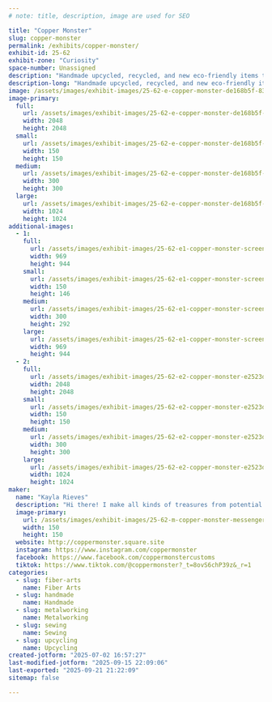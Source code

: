 ```yaml
---
# note: title, description, image are used for SEO

title: "Copper Monster"
slug: copper-monster
permalink: /exhibits/copper-monster/
exhibit-id: 25-62
exhibit-zone: "Curiosity"
space-number: Unassigned
description: "Handmade upcycled, recycled, and new eco-friendly items to help keep trash out of landfills!"
description-long: "Handmade upcycled, recycled, and new eco-friendly items to help keep trash out of landfills! Soda can earrings, snack packaging into purses, feed bags into totes - the limit does not exist! I also sew washable, reusable things such as dish scrubbers, bowl cozies, jar toppers, fabric bookmarks, scrunchies, and more!"
image: /assets/images/exhibit-images/25-62-e-copper-monster-de168b5f-83dd-4ca3-9ec0-e3eed77838ab-300x300.jpg
image-primary: 
  full:
    url: /assets/images/exhibit-images/25-62-e-copper-monster-de168b5f-83dd-4ca3-9ec0-e3eed77838ab-full.jpg
    width: 2048
    height: 2048
  small:
    url: /assets/images/exhibit-images/25-62-e-copper-monster-de168b5f-83dd-4ca3-9ec0-e3eed77838ab-150x150.jpg
    width: 150
    height: 150
  medium:
    url: /assets/images/exhibit-images/25-62-e-copper-monster-de168b5f-83dd-4ca3-9ec0-e3eed77838ab-300x300.jpg
    width: 300
    height: 300
  large:
    url: /assets/images/exhibit-images/25-62-e-copper-monster-de168b5f-83dd-4ca3-9ec0-e3eed77838ab-1024x1024.jpg
    width: 1024
    height: 1024
additional-images: 
  - 1:
    full:
      url: /assets/images/exhibit-images/25-62-e1-copper-monster-screenshot-2025-07-02-164911-full.png
      width: 969
      height: 944
    small:
      url: /assets/images/exhibit-images/25-62-e1-copper-monster-screenshot-2025-07-02-164911-150x146.png
      width: 150
      height: 146
    medium:
      url: /assets/images/exhibit-images/25-62-e1-copper-monster-screenshot-2025-07-02-164911-300x292.png
      width: 300
      height: 292
    large:
      url: /assets/images/exhibit-images/25-62-e1-copper-monster-screenshot-2025-07-02-164911-969x944.png
      width: 969
      height: 944
  - 2:
    full:
      url: /assets/images/exhibit-images/25-62-e2-copper-monster-e2523d3e-4214-4ec9-9675-dfcbc1c86e78-full.jpg
      width: 2048
      height: 2048
    small:
      url: /assets/images/exhibit-images/25-62-e2-copper-monster-e2523d3e-4214-4ec9-9675-dfcbc1c86e78-150x150.jpg
      width: 150
      height: 150
    medium:
      url: /assets/images/exhibit-images/25-62-e2-copper-monster-e2523d3e-4214-4ec9-9675-dfcbc1c86e78-300x300.jpg
      width: 300
      height: 300
    large:
      url: /assets/images/exhibit-images/25-62-e2-copper-monster-e2523d3e-4214-4ec9-9675-dfcbc1c86e78-1024x1024.jpg
      width: 1024
      height: 1024
maker: 
  name: "Kayla Rieves"
  description: "Hi there! I make all kinds of treasures from potential trash, helping keep things out of landfills. I turn feed bags into backpacks, chip/juice/candy bags into purses, soda cans into earrings, and more! I also sew fabric items that are washable and reusable, such as jar toppers, scrunchies, dish scrubbies, fabric bookmarks, and more!"
  image-primary:
    url: /assets/images/exhibit-images/25-62-m-copper-monster-messenger-creation-44408dcf-c05c-47ba-9139-83932c631229-150x150.jpeg
    width: 150
    height: 150
  website: http://coppermonster.square.site
  instagram: https://www.instagram.com/coppermonster
  facebook: https://www.facebook.com/coppermonstercustoms
  tiktok: https://www.tiktok.com/@coppermonster?_t=8ovS6chP39z&_r=1
categories: 
  - slug: fiber-arts
    name: Fiber Arts
  - slug: handmade
    name: Handmade
  - slug: metalworking
    name: Metalworking
  - slug: sewing
    name: Sewing
  - slug: upcycling
    name: Upcycling
created-jotform: "2025-07-02 16:57:27"
last-modified-jotform: "2025-09-15 22:09:06"
last-exported: "2025-09-21 21:22:09"
sitemap: false

---
```


